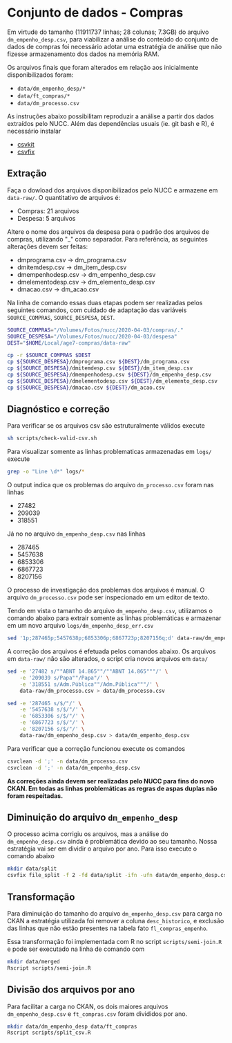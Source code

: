 # Conjunto de dados - Compras

Em virtude do tamanho (11911737 linhas; 28 colunas; 7.3GB) do arquivo `dm_empenho_desp.csv`, para viabilizar a análise do conteúdo do conjunto de dados de compras foi necessário adotar uma estratégia de análise que não fizesse armazenamento dos dados na memória RAM.

Os arquivos finais que foram alterados em relação aos inicialmente disponibilizados foram:

* `data/dm_empenho_desp/*`
* `data/ft_compras/*`
* `data/dm_processo.csv`

As instruções abaixo possibilitam reproduzir a análise a partir dos dados extraídos pelo NUCC. Além das dependências usuais (ie. git bash e R), é necessário instalar

* [csvkit](https://csvkit.readthedocs.io/en/latest/)
* [csvfix](https://neilb.bitbucket.io/csvfix/)

## Extração

Faça o dowload dos arquivos disponibilizados pelo NUCC e armazene em `data-raw/`. O quantitativo de arquivos é:

* Compras: 21 arquivos
* Despesa: 5 arquivos

Altere o nome dos arquivos da despesa para o padrão dos arquivos de compras, utilizando "_" como separador. Para referência, as seguintes alterações devem ser feitas:

* dmprograma.csv -> dm_programa.csv
* dmitemdesp.csv -> dm_item_desp.csv
* dmempenhodesp.csv -> dm_empenho_desp.csv
* dmelementodesp.csv -> dm_elemento_desp.csv
* dmacao.csv -> dm_acao.csv

Na linha de comando essas duas etapas podem ser realizadas pelos seguintes comandos, com cuidado de adaptação das variáveis `SOURCE_COMPRAS`, `SOURCE_DESPESA`, `DEST`.

```sh
SOURCE_COMPRAS="/Volumes/Fotos/nucc/2020-04-03/compras/."
SOURCE_DESPESA="/Volumes/Fotos/nucc/2020-04-03/despesa"
DEST="$HOME/Local/age7-compras/data-raw"

cp -r $SOURCE_COMPRAS $DEST
cp ${SOURCE_DESPESA}/dmprograma.csv ${DEST}/dm_programa.csv
cp ${SOURCE_DESPESA}/dmitemdesp.csv ${DEST}/dm_item_desp.csv
cp ${SOURCE_DESPESA}/dmempenhodesp.csv ${DEST}/dm_empenho_desp.csv
cp ${SOURCE_DESPESA}/dmelementodesp.csv ${DEST}/dm_elemento_desp.csv
cp ${SOURCE_DESPESA}/dmacao.csv ${DEST}/dm_acao.csv
```

## Diagnóstico e correção

Para verificar se os arquivos csv são estruturalmente válidos execute

```sh
sh scripts/check-valid-csv.sh
```

Para visualizar somente as linhas problematicas armazenadas em `logs/` execute

```sh
grep -o "Line \d*" logs/*
```

O output indica que os problemas do arquivo `dm_processo.csv` foram nas linhas 

* 27482
* 209039
* 318551

Já no no arquivo `dm_empenho_desp.csv` nas linhas 

* 287465
* 5457638
* 6853306
* 6867723
* 8207156

O processo de investigação dos problemas dos arquivos é manual. 
O arquivo `dm_processo.csv` pode ser inspecionado em um editor de texto. 

Tendo em vista o tamanho do arquivo `dm_empenho_desp.csv`, utilizamos o comando abaixo para extrair somente as linhas problemáticas e armazenar em um novo arquivo `logs/dm_empenho_desp_err.csv`

```sh
sed '1p;287465p;5457638p;6853306p;6867723p;8207156q;d' data-raw/dm_empenho_desp.csv > logs/dm_empenho_desp_err.csv
```

A correção dos arquivos é efetuada pelos comandos abaixo. Os arquivos em `data-raw/` não são alterados, o script cria novos arquivos em `data/`

```sh
sed -e '27482 s/""ABNT 14.865""/""ABNT 14.865"""/' \
    -e '209039 s/Papa""/Papa"/' \
    -e '318551 s/Adm.Pública""/Adm.Pública"""/' \
    data-raw/dm_processo.csv > data/dm_processo.csv

sed -e '287465 s/$/"/' \
    -e '5457638 s/$/"/' \
    -e '6853306 s/$/"/' \
    -e '6867723 s/$/"/' \
    -e '8207156 s/$/"/' \
    data-raw/dm_empenho_desp.csv > data/dm_empenho_desp.csv
```

Para verificar que a correção funcionou execute os comandos

```sh
csvclean -d ';' -n data/dm_processo.csv
csvclean -d ';' -n data/dm_empenho_desp.csv
```

__As correções ainda devem ser realizadas pelo NUCC para fins do novo CKAN. Em todas as linhas problemáticas as regras de aspas duplas não foram respeitadas.__

## Diminuição do arquivo `dm_empenho_desp`

O processo acima corrigiu os arquivos, mas a análise do `dm_empenho_desp.csv` ainda é problemática devido ao seu tamanho.
Nossa estratégia vai ser em dividir o arquivo por ano. 
Para isso execute o comando abaixo

```sh
mkdir data/split
csvfix file_split -f 2 -fd data/split -ifn -ufn data/dm_empenho_desp.csv
```

## Transformação

Para diminuição do tamanho do arquivo `dm_empenho_desp.csv` para carga no CKAN a estratégia utilizada foi remover a coluna `desc_historico`, e exclusão das linhas que não estão presentes na tabela fato `fl_compras_empenho`.

Essa transformação foi implementada com R no script `scripts/semi-join.R` e pode ser executado na linha de comando com

```sh
mkdir data/merged
Rscript scripts/semi-join.R
```

## Divisão dos arquivos por ano

Para facilitar a carga no CKAN, os dois maiores arquivos `dm_empenho_desp.csv` e `ft_compras.csv` foram divididos por ano.

```sh
mkdir data/dm_empenho_desp data/ft_compras
Rscript scripts/split_csv.R
```